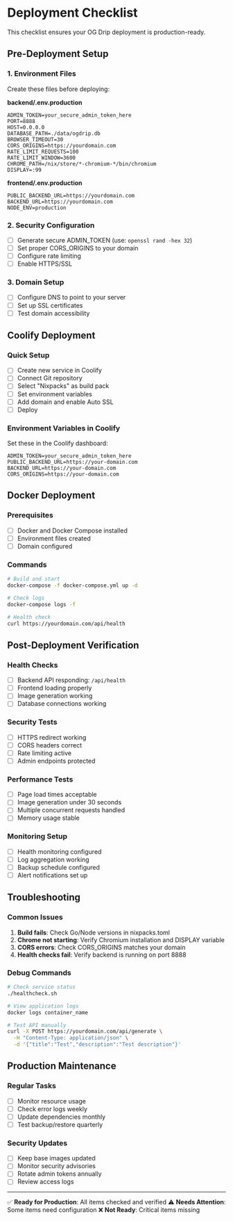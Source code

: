 # Deployment Checklist

This checklist ensures your OG Drip deployment is production-ready.

## Pre-Deployment Setup

### 1. Environment Files
Create these files before deploying:

**backend/.env.production**
```env
ADMIN_TOKEN=your_secure_admin_token_here
PORT=8888
HOST=0.0.0.0
DATABASE_PATH=./data/ogdrip.db
BROWSER_TIMEOUT=30
CORS_ORIGINS=https://yourdomain.com
RATE_LIMIT_REQUESTS=100
RATE_LIMIT_WINDOW=3600
CHROME_PATH=/nix/store/*-chromium-*/bin/chromium
DISPLAY=:99
```

**frontend/.env.production**
```env
PUBLIC_BACKEND_URL=https://yourdomain.com
BACKEND_URL=https://yourdomain.com
NODE_ENV=production
```

### 2. Security Configuration
- [ ] Generate secure ADMIN_TOKEN (use: `openssl rand -hex 32`)
- [ ] Set proper CORS_ORIGINS to your domain
- [ ] Configure rate limiting
- [ ] Enable HTTPS/SSL

### 3. Domain Setup
- [ ] Configure DNS to point to your server
- [ ] Set up SSL certificates
- [ ] Test domain accessibility

## Coolify Deployment

### Quick Setup
- [ ] Create new service in Coolify
- [ ] Connect Git repository
- [ ] Select "Nixpacks" as build pack
- [ ] Set environment variables
- [ ] Add domain and enable Auto SSL
- [ ] Deploy

### Environment Variables in Coolify
Set these in the Coolify dashboard:
```
ADMIN_TOKEN=your_secure_admin_token_here
PUBLIC_BACKEND_URL=https://your-domain.com
BACKEND_URL=https://your-domain.com
CORS_ORIGINS=https://your-domain.com
```

## Docker Deployment

### Prerequisites
- [ ] Docker and Docker Compose installed
- [ ] Environment files created
- [ ] Domain configured

### Commands
```bash
# Build and start
docker-compose -f docker-compose.yml up -d

# Check logs
docker-compose logs -f

# Health check
curl https://yourdomain.com/api/health
```

## Post-Deployment Verification

### Health Checks
- [ ] Backend API responding: `/api/health`
- [ ] Frontend loading properly
- [ ] Image generation working
- [ ] Database connections working

### Security Tests
- [ ] HTTPS redirect working
- [ ] CORS headers correct
- [ ] Rate limiting active
- [ ] Admin endpoints protected

### Performance Tests
- [ ] Page load times acceptable
- [ ] Image generation under 30 seconds
- [ ] Multiple concurrent requests handled
- [ ] Memory usage stable

### Monitoring Setup
- [ ] Health monitoring configured
- [ ] Log aggregation working
- [ ] Backup schedule configured
- [ ] Alert notifications set up

## Troubleshooting

### Common Issues
1. **Build fails**: Check Go/Node versions in nixpacks.toml
2. **Chrome not starting**: Verify Chromium installation and DISPLAY variable
3. **CORS errors**: Check CORS_ORIGINS matches your domain
4. **Health checks fail**: Verify backend is running on port 8888

### Debug Commands
```bash
# Check service status
./healthcheck.sh

# View application logs
docker logs container_name

# Test API manually
curl -X POST https://yourdomain.com/api/generate \
  -H "Content-Type: application/json" \
  -d '{"title":"Test","description":"Test description"}'
```

## Production Maintenance

### Regular Tasks
- [ ] Monitor resource usage
- [ ] Check error logs weekly
- [ ] Update dependencies monthly
- [ ] Test backup/restore quarterly

### Security Updates
- [ ] Keep base images updated
- [ ] Monitor security advisories
- [ ] Rotate admin tokens annually
- [ ] Review access logs

---

✅ **Ready for Production**: All items checked and verified
⚠️ **Needs Attention**: Some items need configuration
❌ **Not Ready**: Critical items missing
